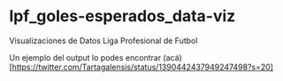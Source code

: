 # lpf_goles-esperados_data-viz
Visualizaciones de Datos Liga Profesional de Futbol


Un ejemplo del output lo podes encontrar (acá)[https://twitter.com/Tartagalensis/status/1390442437949247498?s=20]
